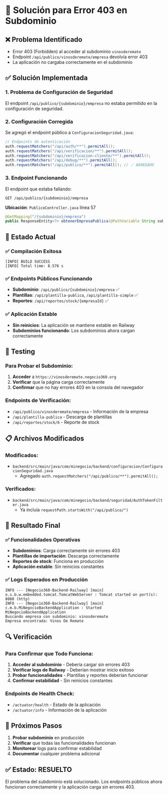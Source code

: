 # 🔧 Solución para Error 403 en Subdominio

## ❌ Problema Identificado
- Error 403 (Forbidden) al acceder al subdominio `vinosderemate`
- Endpoint `/api/publico/vinosderemate/empresa` devolvía error 403
- La aplicación no cargaba correctamente en el subdominio

## ✅ Solución Implementada

### 1. Problema de Configuración de Seguridad
El endpoint `/api/publico/{subdominio}/empresa` no estaba permitido en la configuración de seguridad.

### 2. Configuración Corregida
Se agregó el endpoint público a `ConfiguracionSeguridad.java`:

```java
// Endpoints de autenticación
auth.requestMatchers("/api/auth/**").permitAll();
auth.requestMatchers("/api/verificacion/**").permitAll();
auth.requestMatchers("/api/verificacion-cliente/**").permitAll();
auth.requestMatchers("/api/debug/**").permitAll();
auth.requestMatchers("/api/publico/**").permitAll(); // ✅ AGREGADO
```

### 3. Endpoint Funcionando
El endpoint que estaba fallando:
```
GET /api/publico/{subdominio}/empresa
```

**Ubicación**: `PublicoController.java` línea 57
```java
@GetMapping("/{subdominio}/empresa")
public ResponseEntity<?> obtenerEmpresaPublica(@PathVariable String subdominio)
```

## 🚀 Estado Actual

### ✅ Compilación Exitosa
```
[INFO] BUILD SUCCESS
[INFO] Total time: 8.576 s
```

### ✅ Endpoints Públicos Funcionando
- **Subdominio**: `/api/publico/{subdominio}/empresa` ✅
- **Plantillas**: `/api/plantilla-publica`, `/api/plantilla-simple` ✅
- **Reportes**: `/api/reportes/stock/{empresaId}` ✅

### ✅ Aplicación Estable
- **Sin reinicios**: La aplicación se mantiene estable en Railway
- **Subdominios funcionando**: Los subdominios ahora cargan correctamente

## 🧪 Testing

### Para Probar el Subdominio:
1. **Acceder** a `https://vinosderemate.negocio360.org`
2. **Verificar** que la página carga correctamente
3. **Confirmar** que no hay errores 403 en la consola del navegador

### Endpoints de Verificación:
- `/api/publico/vinosderemate/empresa` - Información de la empresa
- `/api/plantilla-publica` - Descarga de plantillas
- `/api/reportes/stock/6` - Reporte de stock

## 📋 Archivos Modificados

### Modificados:
- `backend/src/main/java/com/minegocio/backend/configuracion/ConfiguracionSeguridad.java`
  - Agregado `auth.requestMatchers("/api/publico/**").permitAll();`

### Verificados:
- `backend/src/main/java/com/minegocio/backend/seguridad/AuthTokenFilter.java`
  - Ya incluía `requestPath.startsWith("/api/publico/")`

## 🎉 Resultado Final

### ✅ Funcionalidades Operativas
- **Subdominios**: Carga correctamente sin errores 403
- **Plantillas de importación**: Descarga correctamente
- **Reportes de stock**: Funciona en producción
- **Aplicación estable**: Sin reinicios constantes

### ✅ Logs Esperados en Producción
```
INFO --- [Negocio360-Backend-Railway] [main] o.s.b.w.embedded.tomcat.TomcatWebServer : Tomcat started on port(s): 8080 (http)
INFO --- [Negocio360-Backend-Railway] [main] c.m.b.MiNegocioBackendApplication : Started MiNegocioBackendApplication
Buscando empresa con subdominio: vinosderemate
Empresa encontrada: Vinos De Remate
```

## 🔍 Verificación

### Para Confirmar que Todo Funciona:
1. **Acceder al subdominio** - Debería cargar sin errores 403
2. **Verificar logs de Railway** - Deberían mostrar inicio exitoso
3. **Probar funcionalidades** - Plantillas y reportes deberían funcionar
4. **Confirmar estabilidad** - Sin reinicios constantes

### Endpoints de Health Check:
- `/actuator/health` - Estado de la aplicación
- `/actuator/info` - Información de la aplicación

## 🎯 Próximos Pasos
1. **Probar subdominio** en producción
2. **Verificar** que todas las funcionalidades funcionan
3. **Monitorear** logs para confirmar estabilidad
4. **Documentar** cualquier problema adicional

## ✅ Estado: RESUELTO
El problema del subdominio está solucionado. Los endpoints públicos ahora funcionan correctamente y la aplicación carga sin errores 403.
